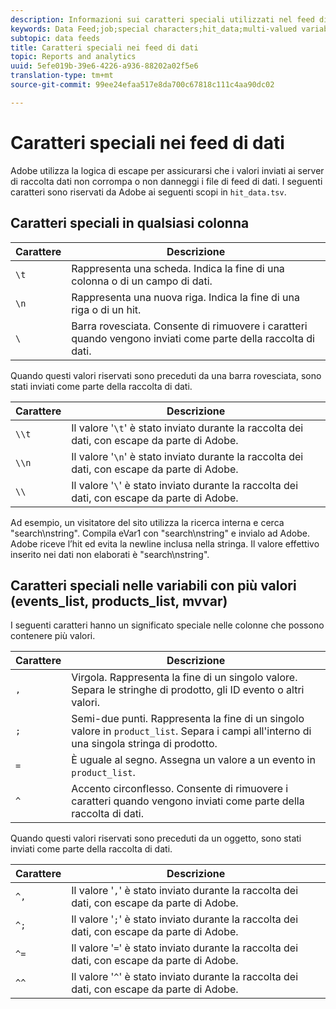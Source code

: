 ```yaml
---
description: Informazioni sui caratteri speciali utilizzati nel feed di dati.
keywords: Data Feed;job;special characters;hit_data;multi-valued variables;events_list;products_list;mvvars
subtopic: data feeds
title: Caratteri speciali nei feed di dati
topic: Reports and analytics
uuid: 5efe019b-39e6-4226-a936-88202a02f5e6
translation-type: tm+mt
source-git-commit: 99ee24efaa517e8da700c67818c111c4aa90dc02

---
```



# Caratteri speciali nei feed di dati

Adobe utilizza la logica di escape per assicurarsi che i valori inviati ai server di raccolta dati non corrompa o non danneggi i file di feed di dati. I seguenti caratteri sono riservati da Adobe ai seguenti scopi in `hit_data.tsv`.

## Caratteri speciali in qualsiasi colonna

| Carattere | Descrizione |
|--- |--- |
| `\t` | Rappresenta una scheda. Indica la fine di una colonna o di un campo di dati. |
| `\n` | Rappresenta una nuova riga. Indica la fine di una riga o di un hit. |
| `\` | Barra rovesciata. Consente di rimuovere i caratteri quando vengono inviati come parte della raccolta di dati. |

Quando questi valori riservati sono preceduti da una barra rovesciata, sono stati inviati come parte della raccolta di dati.

| Carattere | Descrizione |
|--- |--- |
| `\\t` | Il valore &#39;`\t`&#39; è stato inviato durante la raccolta dei dati, con escape da parte di Adobe. |
| `\\n` | Il valore &#39;`\n`&#39; è stato inviato durante la raccolta dei dati, con escape da parte di Adobe. |
| `\\` | Il valore &#39;`\`&#39; è stato inviato durante la raccolta dei dati, con escape da parte di Adobe. |

Ad esempio, un visitatore del sito utilizza la ricerca interna e cerca &quot;search\nstring&quot;. Compila eVar1 con &quot;search\nstring&quot; e invialo ad Adobe. Adobe riceve l’hit ed evita la newline inclusa nella stringa. Il valore effettivo inserito nei dati non elaborati è &quot;search\\nstring&quot;.

## Caratteri speciali nelle variabili con più valori (events_list, products_list, mvvar)

I seguenti caratteri hanno un significato speciale nelle colonne che possono contenere più valori.

| Carattere | Descrizione |
|--- |--- |
| `,` | Virgola. Rappresenta la fine di un singolo valore. Separa le stringhe di prodotto, gli ID evento o altri valori. |
| `;` | Semi-due punti. Rappresenta la fine di un singolo valore in `product_list`. Separa i campi all&#39;interno di una singola stringa di prodotto. |
| `=` | È uguale al segno. Assegna un valore a un evento in `product_list`. |
| `^` | Accento circonflesso. Consente di rimuovere i caratteri quando vengono inviati come parte della raccolta di dati. |

Quando questi valori riservati sono preceduti da un oggetto, sono stati inviati come parte della raccolta di dati.

| Carattere | Descrizione |
|--- |--- |
| `^,` | Il valore &#39;`,`&#39; è stato inviato durante la raccolta dei dati, con escape da parte di Adobe. |
| `^;` | Il valore &#39;`;`&#39; è stato inviato durante la raccolta dei dati, con escape da parte di Adobe. |
| `^=` | Il valore &#39;`=`&#39; è stato inviato durante la raccolta dei dati, con escape da parte di Adobe. |
| `^^` | Il valore &#39;`^`&#39; è stato inviato durante la raccolta dei dati, con escape da parte di Adobe. |
